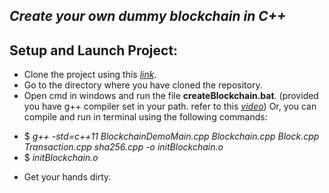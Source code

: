 ## _Create your own dummy blockchain in C++_

## Setup and Launch Project:
- Clone the project using this *[link](https://github.com/anubhp/blockchain_fundamentals.git)*.
- Go to the directory where you have cloned the repository.
- Open cmd in windows and run the file **createBlockchain.bat**. (provided you have g++ compiler set in your path. refer to this *[video](https://www.youtube.com/watch?v=TOeKtN6Vir4)*) Or, you can compile and run in terminal using the following commands:
* $ *g++ -std=c++11 BlockchainDemoMain.cpp Blockchain.cpp Block.cpp Transaction.cpp sha256.cpp -o initBlockchain.o*
* $ *initBlockchain.o*
- Get your hands dirty.